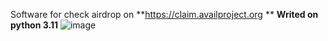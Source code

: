 Software for check airdrop on **https://claim.availproject.org **
**Writed on python 3.11**
![image](https://github.com/ycoskun41/avail-checker-evm-starknet/assets/83180501/3e144ce4-f838-44a3-ba74-76c8bc56014f)
